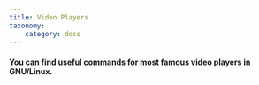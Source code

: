 ```yaml
---
title: Video Players
taxonomy:
    category: docs
---
```


#### You can find useful commands for most famous video players in GNU/Linux.
